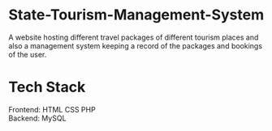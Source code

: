 # State-Tourism-Management-System
A website hosting different travel packages of different tourism 
places and also a management system keeping a record of the 
packages and bookings of the user.
# Tech Stack
Frontend: HTML CSS PHP<br/>Backend: MySQL<br/>


